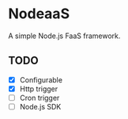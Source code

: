# NodeaaS

A simple Node.js FaaS framework.

## TODO

- [x] Configurable
- [x] Http trigger
- [ ] Cron trigger
- [ ] Node.js SDK
